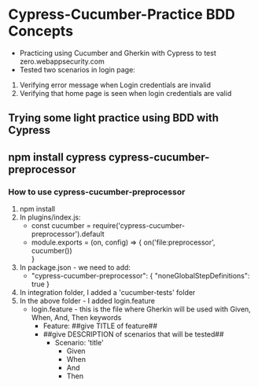 # Cypress-Cucumber-Practice BDD Concepts

-   Practicing using Cucumber and Gherkin with Cypress to test zero.webappsecurity.com
-   Tested two scenarios in login page:

1. Verifying error message when Login credentials are invalid
2. Verifying that home page is seen when login credentials are valid

## Trying some light practice using BDD with Cypress

## npm install cypress cypress-cucumber-preprocessor

### How to use cypress-cucumber-preprocessor

1. npm install
2. In plugins/index.js:
    - const cucumber = require('cypress-cucumber-preprocessor').default
    - module.exports = (on, config) => {
      on('file:preprocessor', cucumber())  
      }
3. In package.json - we need to add:
    - "cypress-cucumber-preprocessor": {
      "noneGlobalStepDefinitions": true
      }
4. In integration folder, I added a 'cucumber-tests' folder
5. In the above folder - I added login.feature
    - login.feature - this is the file where Gherkin will be used with Given, When, And, Then keywords
        - Feature: ##give TITLE of feature##
        - ##give DESCRIPTION of scenarios that will be tested##
            - Scenario: 'title'
                - Given
                - When
                - And
                - Then
